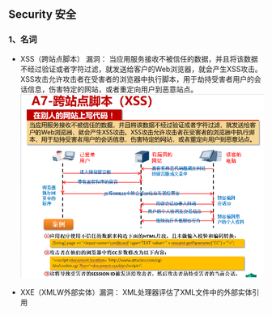 ## Security 安全

### 1、名词
- XSS（跨站点脚本） 漏洞：
  当应用服务接收不被信任的数据，并且将该数据不经过验证或者字符过滤，就发送给客户的Web浏览器，就会产生XSS攻击。XSS攻击允许攻击者在受害者的浏览器中执行脚本，用于劫持受害者用户的会话信息，伤害特定的网站，或者重定向用户到恶意站点。
![](assets/2022-04-05-17-48-27.png)

- XXE（XMLW外部实体）漏洞：
  XML处理器评估了XML文件中的外部实体引用
